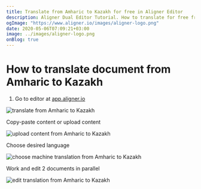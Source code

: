 ```yaml
---
title: Translate from Amharic to Kazakh for free in Aligner Editor
description: Aligner Dual Editor Tutorial. How to translate for free from Amharic to Kazakh. Aligner is multilingual document management platform. 
ogImage: "https://www.aligner.io/images/aligner-logo.png"
date: 2020-05-06T07:09:21+03:00
image: ../images/aligner-logo.png
onBlog: true
---
```


# How to translate document from Amharic to Kazakh

1. Go to editor at [app.aligner.io](https://app.aligner.io "Aligner App web page")

![translate from Amharic to Kazakh](../aligner-blank-editor.png "translate from Amharic to Kazakh")

Copy-paste content or upload content

![upload content from Amharic to Kazakh](../aligner-uploaded-document.png "upload content from Amharic to Kazakh")

Choose desired language

![choose machine translation from Amharic to Kazakh](../aligner-language-dropdown.png "choose machine translation from Amharic to Kazakh")

Work and edit 2 documents in parallel

![edit translation from Amharic to Kazakh](../aligner-double-sitded-editor.png "edit translation from Amharic to Kazakh")

